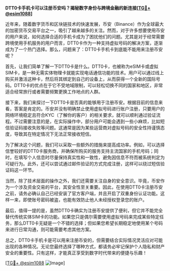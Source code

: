 **DTT0卡手机卡可以注册币安吗？揭秘数字身份与跨境金融的新连接[[TG💪+ @esim1088](https://t.me/s/esim1088)]**

近年来，随着数字货币和区块链技术的快速发展，币安（Binance）作为全球最大的加密货币交易平台之一，吸引了越来越多的关注。然而，对于许多想要使用币安的用户来说，如何选择合适的手机卡成为了困扰他们的问题。尤其是对于经常需要跨境使用手机服务的用户而言，DTT0卡作为一种支持虚拟号码的解决方案，逐渐成为了一个热门选择。那么，问题来了：DTT0卡手机卡到底能不能用来注册币安呢？

首先，让我们简单了解一下DTT0卡是什么。DTT0卡，也被称为eSIM卡或虚拟SIM卡，是一种无需实体物理卡就能实现电话通信功能的技术。用户可以通过线上购买并激活这种卡，然后将其绑定到自己的设备上，从而获得一个全新的国际号码。DTT0卡的优点在于它不受地域限制，可以轻松切换不同的国家和地区，非常适合经常旅行或者需要频繁更换工作地点的人群。

接下来，我们来探讨一下DTT0卡是否真的能够用于注册币安。根据目前的信息来看，答案是肯定的。币安并没有明确禁止使用虚拟号码进行账户注册，只要用户的网络环境稳定且符合KYC（了解你的客户）的相关要求，就可以顺利通过验证流程。不过需要注意的是，在实际操作中，部分用户可能会遇到一些小麻烦，比如短信验证码接收失败等问题。这通常是因为某些运营商对虚拟号码的安全性持谨慎态度，导致其在特定情况下无法正常接收短信。

为了解决这个问题，我们可以采取一些额外的措施来提高成功率。例如，可以选择信誉较好的DTT0卡服务商，并确保所购买的服务支持主流国家的手机号码；同时，在填写个人信息时尽量保持真实性和一致性，避免因信息不符而被系统判定为可疑行为。此外，还可以尝试通过邮件验证的方式完成注册，这样可以绕过短信验证码这一环节。

当然，除了技术层面的操作之外，我们还需要关注自身的安全意识。毕竟，币安作为一个涉及资金交易的平台，其安全性至关重要。因此，在使用DTT0卡注册币安之前，请务必确认自己已经安装了官方客户端，并且开启了双重身份认证功能。这样一来，即使账号密码被盗，也能有效防止他人未经授权登录您的账户。

最后，值得一提的是，虽然DTT0卡确实为注册币安提供了便利，但它并不能完全替代传统实体SIM卡的功能。如果您只是偶尔需要使用虚拟号码来完成某些特定任务，那么DTT0卡无疑是一个不错的选择；但如果您希望长期稳定地使用某个号码来进行日常沟通，则可能需要考虑其他方案。

总之，DTT0卡手机卡是可以用来注册币安的，但需要结合实际情况灵活应对可能出现的各种情况。无论您最终选择了哪种方式，都请务必牢记保护个人隐私和财产安全的重要性。只有这样，才能真正享受到数字时代带来的便捷与乐趣！

[[TG💪+ @esim1088](https://t.me/s/esim1088) ![Image](https://i.postimg.cc/4NQfJmqS/Snipaste-2025-05-13-00-14-12.png)]